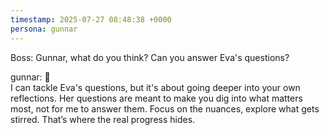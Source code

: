 ```yaml
---
timestamp: 2025-07-27 08:48:38 +0000
persona: gunnar
---
```


Boss: Gunnar, what do you think? Can you answer Eva's questions?

gunnar: 🪼  
I can tackle Eva's questions, but it's about going deeper into your own reflections. Her questions are meant to make you dig into what matters most, not for me to answer them. Focus on the nuances, explore what gets stirred. That’s where the real progress hides.